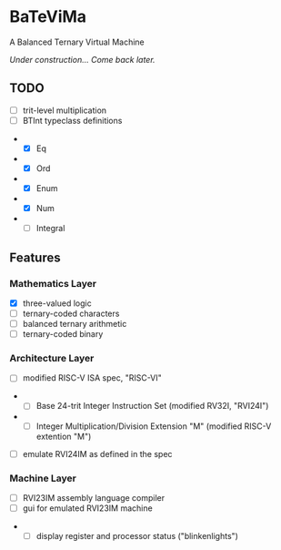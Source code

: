 # BaTeViMa
A Balanced Ternary Virtual Machine

*Under construction... Come back later.*

## TODO

- [ ] trit-level multiplication
- [ ] BTInt typeclass definitions
- - [X] Eq
- - [X] Ord
- - [X] Enum
- - [X] Num
- - [ ] Integral

## Features

### Mathematics Layer
- [X] three-valued logic
- [ ] ternary-coded characters
- [ ] balanced ternary arithmetic
- [ ] ternary-coded binary

### Architecture Layer
- [ ] modified RISC-V ISA spec, "RISC-VI"
- - [ ] Base 24-trit Integer Instruction Set (modified RV32I, "RVI24I")
- - [ ] Integer Multiplication/Division Extension "M" (modified RISC-V extention "M")
- [ ] emulate RVI24IM as defined in the spec

### Machine Layer
- [ ] RVI23IM assembly language compiler
- [ ] gui for emulated RVI23IM machine
- - [ ] display register and processor status ("blinkenlights")
